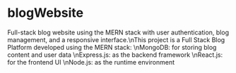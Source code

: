 # blogWebsite
Full-stack blog website using the MERN stack with user authentication, blog management, and a responsive interface.\nThis project is a Full Stack Blog Platform developed using the MERN stack:  \nMongoDB: for storing blog content and user data  \nExpress.js: as the backend framework  \nReact.js: for the frontend UI  \nNode.js: as the runtime environment
